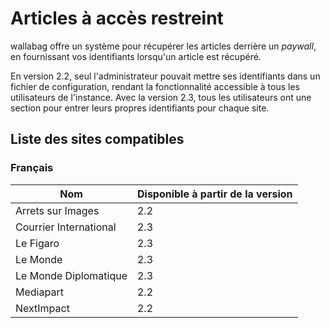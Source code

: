 # Articles à accès restreint

wallabag offre un système pour récupérer les articles derrière un *paywall*, en fournissant vos identifiants lorsqu'un article est récupéré.

En version 2.2, seul l'administrateur pouvait mettre ses identifiants dans un fichier de configuration, rendant la fonctionnalité accessible à tous les utilisateurs de l'instance. Avec la version 2.3, tous les utilisateurs ont une section pour entrer leurs propres identifiants pour chaque site.

## Liste des sites compatibles

### Français

| Nom | Disponible à partir de la version |
| ------|-------- |
| Arrets sur Images | 2.2 |
| Courrier International | 2.3 |
| Le Figaro | 2.3 |
| Le Monde | 2.3 |
| Le Monde Diplomatique | 2.3 |
| Mediapart | 2.2 |
| NextImpact | 2.2 |
